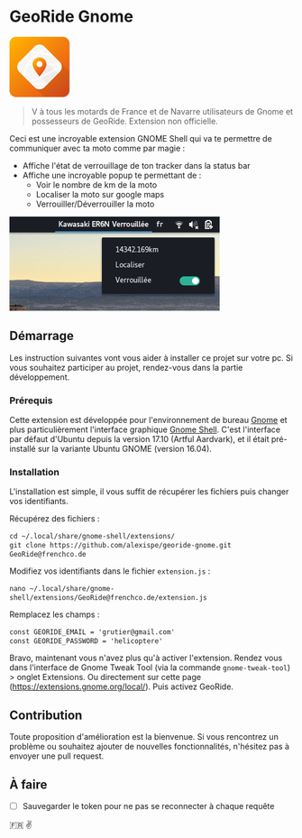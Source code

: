 # GeoRide Gnome
![Logo GeoBobo](https://raw.githubusercontent.com/alexispe/georide-gnome/master/georide-logo.png)

> V à tous les motards de France et de Navarre utilisateurs de Gnome et possesseurs de GeoRide.
> Extension non officielle.

Ceci est une incroyable extension GNOME Shell qui va te permettre de communiquer avec ta moto comme par magie :
- Affiche l'état de verrouillage de ton tracker dans la status bar
- Affiche une incroyable popup te permettant de :
  - Voir le nombre de km de la moto
  - Localiser la moto sur google maps
  - Verrouiller/Déverrouiller la moto

![Demo Popup GeoBobo](https://raw.githubusercontent.com/alexispe/georide-gnome/master/georide-popup.png)

## Démarrage
Les instruction suivantes vont vous aider à installer ce projet sur votre pc. Si vous souhaitez participer au projet, rendez-vous dans la partie développement.

### Prérequis
Cette extension est développée pour l'environnement de bureau [Gnome](https://www.gnome.org/) et plus particulièrement l'interface graphique [Gnome Shell](https://doc.ubuntu-fr.org/gnome-shell). C'est l'interface par défaut d'Ubuntu depuis la version 17.10 (Artful Aardvark), et il était pré-installé sur la variante Ubuntu GNOME (version 16.04). 

### Installation
L'installation est simple, il vous suffit de récupérer les fichiers puis changer vos identifiants.

Récupérez des fichiers :
```
cd ~/.local/share/gnome-shell/extensions/
git clone https://github.com/alexispe/georide-gnome.git GeoRide@frenchco.de
```
Modifiez vos identifiants dans le fichier ```extension.js``` :
```
nano ~/.local/share/gnome-shell/extensions/GeoRide@frenchco.de/extension.js
```
Remplacez les champs :
```
const GEORIDE_EMAIL = 'grutier@gmail.com'
const GEORIDE_PASSWORD = 'helicoptere'
```
Bravo, maintenant vous n'avez plus qu'à activer l'extension.
Rendez vous dans l'interface de Gnome Tweak Tool (via la commande ```gnome-tweak-tool```) > onglet Extensions.
Ou directement sur cette page (https://extensions.gnome.org/local/).
Puis activez GeoRide.

## Contribution
Toute proposition d'amélioration est la bienvenue. Si vous rencontrez un problème ou souhaitez ajouter de nouvelles fonctionnalités, n'hésitez pas à envoyer une pull request.

## À faire
- [ ] Sauvegarder le token pour ne pas se reconnecter à chaque requête

🇫🇷 ✌️
